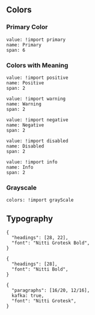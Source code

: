 ## Colors

### Primary Color

```color
value: !import primary
name: Primary
span: 6
```

### Colors with Meaning

```color
value: !import positive
name: Positive
span: 2
```

```color
value: !import warning
name: Warning
span: 2
```

```color
value: !import negative
name: Negative
span: 2
```

```color
value: !import disabled
name: Disabled
span: 2
```

```color
value: !import info
name: Info
span: 2
```

### Grayscale

```color-palette
colors: !import grayScale
```

## Typography

```type
{
  "headings": [28, 22],
  "font": "Nitti Grotesk Bold",
}
```

```type
{
  "headings": [28],
  "font": "Nitti Bold",
}
```

```type
{
  "paragraphs": [16/20, 12/16],
  kafka: true,
  "font": "Nitti Grotesk",
}
```
